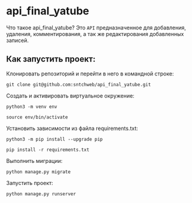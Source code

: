 # api_final_yatube
Что такое api_final_yatube?
Это `API` предназначенное для добавления, удаления, комментирования, а так же редактирования добавленных записей.


## Как запустить проект:
Клонировать репозиторий и перейти в него в командной строке:
```
git clone git@github.com:sntchweb/api_final_yatube.git
```
Cоздать и активировать виртуальное окружение:
```
python3 -m venv env
```
```
source env/bin/activate
```
Установить зависимости из файла requirements.txt:
```
python3 -m pip install --upgrade pip
```
```
pip install -r requirements.txt
```
Выполнить миграции:
```
python manage.py migrate
```
Запустить проект:
```
python manage.py runserver
```
